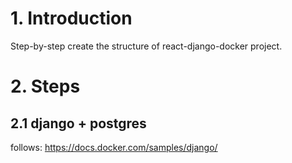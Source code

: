 # 1. Introduction
Step-by-step create the structure of react-django-docker project.

# 2. Steps
## 2.1 django + postgres
follows: https://docs.docker.com/samples/django/

